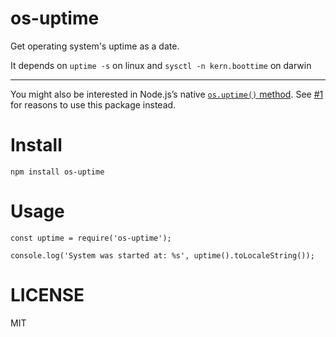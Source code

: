 os-uptime
=====

Get operating system's uptime as a date.

It depends on `uptime -s` on linux and `sysctl -n kern.boottime` on darwin

---

You might also be interested in Node.js’s native [`os.uptime()` method](https://nodejs.org/api/os.html#os_os_uptime). See [#1](https://github.com/oroce/node-os-uptime/issues/1) for reasons to use this package instead.

# Install

```
npm install os-uptime
```

# Usage

```
const uptime = require('os-uptime');

console.log('System was started at: %s', uptime().toLocaleString());
```

# LICENSE

MIT
